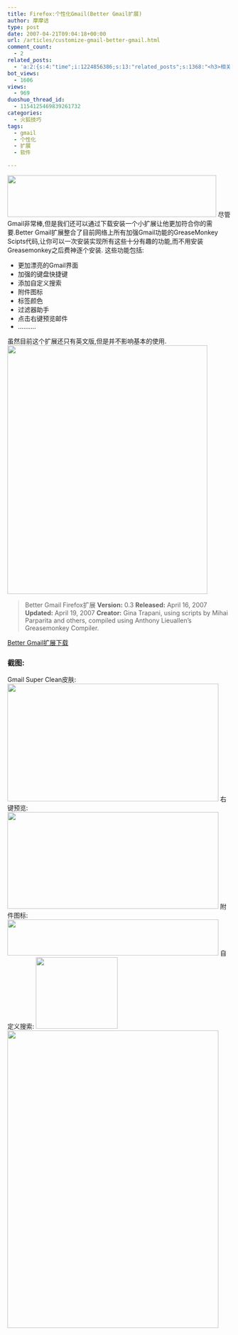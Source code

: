 ```yaml
---
title: Firefox:个性化Gmail(Better Gmail扩展)
author: 摩摩诘
type: post
date: 2007-04-21T09:04:18+00:00
url: /articles/customize-gmail-better-gmail.html
comment_count:
  - 2
related_posts:
  - 'a:2:{s:4:"time";i:1224856386;s:13:"related_posts";s:1368:"<h3>相关日志</h3><ul class="related_post"><li><a href="http://www.digglife.cn/articles/digger%e5%b7%a5%e5%85%b7%e9%9b%86%e8%a3%855%e4%b8%aadigger%e5%bf%85%e5%a4%87%e7%9a%84digg%e5%b7%a5%e5%85%b7.html" title="Digger工具集装:5个Digger必备的Digg工具">Digger工具集装:5个Digger必备的Digg工具</a></li><li><a href="http://www.digglife.cn/articles/customize-gmail-better-gmail05.html" title="Firefox:个性化Gmail续集(Better Gmail 0.5)">Firefox:个性化Gmail续集(Better Gmail 0.5)</a></li><li><a href="http://www.digglife.cn/articles/firefox-addons-weekly-issue3.html" title="一周Firefox扩展推荐-第三辑">一周Firefox扩展推荐-第三辑</a></li><li><a href="http://www.digglife.cn/articles/custom-windows-interface-tools.html" title="9个工具打造焕然一新的Windows界面">9个工具打造焕然一新的Windows界面</a></li><li><a href="http://www.digglife.cn/articles/firefox-addons-weekly-issue2.html" title="一周Firefox扩展推荐-第二辑">一周Firefox扩展推荐-第二辑</a></li><li><a href="http://www.digglife.cn/articles/convert-powerpoint-flash.html" title="免费将Powerpoint转换为Flash">免费将Powerpoint转换为Flash</a></li><li><a href="http://www.digglife.cn/articles/firefox-addons-weekly-issue1.html" title="一周Firefox扩展推荐-第一辑">一周Firefox扩展推荐-第一辑</a></li></ul>";}'
bot_views:
  - 1606
views:
  - 969
duoshuo_thread_id:
  - 1154125469839261732
categories:
  - 火狐技巧
tags:
  - gmail
  - 个性化
  - 扩展
  - 软件

---
```

[<img style="border-top-width: 0px; border-left-width: 0px; border-bottom-width: 0px; border-right-width: 0px" src="https://www.digglife.net/wp-content/uploads/3/379/2007/04/windowslivewriterfirefoxgmailbettergmail-efcbbettergmail-thumb1.png" border="0" alt="" width="470" height="94" />][1] 尽管Gmail非常棒,但是我们还可以通过下载安装一个小扩展让他更加符合你的需要.Better Gmail扩展整合了目前网络上所有加强Gmail功能的GreaseMonkey Scipts代码,让你可以一次安装实现所有这些十分有趣的功能,而不用安装Greasemonkey之后费神逐个安装. 这些功能包括:

  * 更加漂亮的Gmail界面
  * 加强的键盘快捷键
  * 添加自定义搜索
  * 附件图标
  * 标签颜色
  * 过滤器助手
  * 点击右键预览邮件
  * &#8230;&#8230;&#8230;.

虽然目前这个扩展还只有英文版,但是并不影响基本的使用. [<img style="border-top-width: 0px; border-left-width: 0px; border-bottom-width: 0px; border-right-width: 0px" src="https://www.digglife.net/wp-content/uploads/3/379/2007/04/windowslivewriterfirefoxgmailbettergmail-efcbbettergmail1-thumb1.png" border="0" alt="" width="450" height="560" />][2]

> Better Gmail Firefox扩展 **Version:** 0.3 **Released:** April 16, 2007 **Updated:** April 19, 2007 **Creator:** Gina Trapani, using scripts by Mihai Parparita and others, compiled using Anthony Lieuallen&#8217;s Greasemonkey Compiler.

[Better Gmail扩展下载][3]

### 截图:

Gmail Super Clean皮肤: [<img style="border-top-width: 0px; border-left-width: 0px; border-bottom-width: 0px; border-right-width: 0px" src="https://www.digglife.net/wp-content/uploads/3/379/2007/04/windowslivewriterfirefoxgmailbettergmail-efcbsurface-thumb1.png" border="0" alt="" width="475" height="265" />][4] 右键预览: [<img style="border-top-width: 0px; border-left-width: 0px; border-bottom-width: 0px; border-right-width: 0px" src="http://digglife.qiniudn.com/wp-content/uploads/3/379/2007/04/windowslivewriterfirefoxgmailbettergmail-efcbpreview-thumb2.png" border="0" alt="" width="475" height="218" />][5] 附件图标: [<img style="border-top-width: 0px; border-left-width: 0px; border-bottom-width: 0px; border-right-width: 0px" src="http://digglife.qiniudn.com/wp-content/uploads/3/379/2007/04/windowslivewriterfirefoxgmailbettergmail-efcbattachment-thumb5.png" border="0" alt="" width="475" height="81" />][6] 自定义搜索: [<img style="border-top-width: 0px; border-left-width: 0px; border-bottom-width: 0px; border-right-width: 0px" src="http://digglife.qiniudn.com/wp-content/uploads/3/379/2007/04/windowslivewriterfirefoxgmailbettergmail-efcbsearch-thumb.png" border="0" alt="" width="184" height="161" />][7] [<img style="border-top-width: 0px; border-left-width: 0px; border-bottom-width: 0px; border-right-width: 0px" src="http://digglife.qiniudn.com/wp-content/uploads/3/379/2007/04/windowslivewriterfirefoxgmailbettergmail-efcbsearch2-thumb3.png" border="0" alt="" width="475" height="670" />][8]

 [1]: https://www.digglife.net/wp-content/uploads/3/379/2007/04/windowslivewriterfirefoxgmailbettergmail-efcbbettergmail3.png
 [2]: https://www.digglife.net/wp-content/uploads/3/379/2007/04/windowslivewriterfirefoxgmailbettergmail-efcbbettergmail13.png
 [3]: http://lifehacker.com/assets/resources/lhcode/bettergmail_0.3.xpi
 [4]: https://www.digglife.net/wp-content/uploads/3/379/2007/04/windowslivewriterfirefoxgmailbettergmail-efcbsurface3.png
 [5]: https://www.digglife.net/wp-content/uploads/3/379/2007/04/windowslivewriterfirefoxgmailbettergmail-efcbpreview4.png
 [6]: https://www.digglife.net/wp-content/uploads/3/379/2007/04/windowslivewriterfirefoxgmailbettergmail-efcbattachment7.png
 [7]: https://www.digglife.net/wp-content/uploads/3/379/2007/04/windowslivewriterfirefoxgmailbettergmail-efcbsearch2.png
 [8]: https://www.digglife.net/wp-content/uploads/3/379/2007/04/windowslivewriterfirefoxgmailbettergmail-efcbsearch25.png
